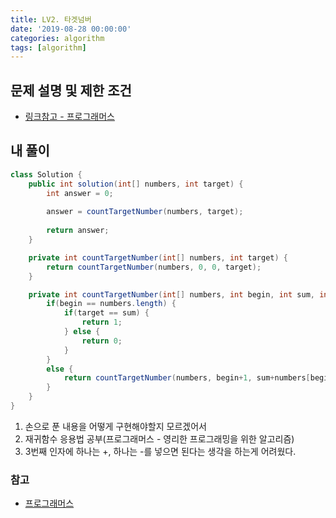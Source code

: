 ```yaml
---
title: LV2. 타겟넘버
date: '2019-08-28 00:00:00'
categories: algorithm
tags: [algorithm]
---
```


## 문제 설명 및 제한 조건

* <a href="https://programmers.co.kr/learn/courses/30/lessons/43165" target="_blank">링크참고 - 프로그래머스</a>

## 내 풀이

```java
class Solution {
    public int solution(int[] numbers, int target) {
        int answer = 0;
        
        answer = countTargetNumber(numbers, target);
        
        return answer;
    }

	private int countTargetNumber(int[] numbers, int target) {
		return countTargetNumber(numbers, 0, 0, target);
	}

	private int countTargetNumber(int[] numbers, int begin, int sum, int target) {
		if(begin == numbers.length) {
			if(target == sum) {
				return 1;
			} else {
				return 0;
			}
		}
		else {
			return countTargetNumber(numbers, begin+1, sum+numbers[begin] , target) + countTargetNumber(numbers, begin+1, sum-numbers[begin] , target);
		}
	}
}
```

1. 손으로 푼 내용을 어떻게 구현해야할지 모르겠어서
2. 재귀함수 응용법 공부(프로그래머스 - 영리한 프로그래밍을 위한 알고리즘)
3. 3번째 인자에 하나는 +, 하나는 -를 넣으면 된다는 생각을 하는게 어려웠다.

### 참고

* <a href="https://programmers.co.kr/learn/courses/30/lessons/43165" target="_blank">프로그래머스</a>
